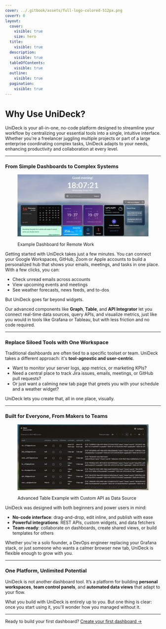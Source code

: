 ```yaml
---
cover: ../.gitbook/assets/full-logo-colored-512px.png
coverY: 0
layout:
  cover:
    visible: true
    size: hero
  title:
    visible: true
  description:
    visible: true
  tableOfContents:
    visible: true
  outline:
    visible: true
  pagination:
    visible: true
---
```


# Why Use UniDeck?

UniDeck is your all-in-one, no-code platform designed to streamline your workflow by centralizing your essential tools into a single, intuitive interface. Whether you're a freelancer juggling multiple projects or part of a large enterprise coordinating complex tasks, UniDeck adapts to your needs, enhancing productivity and collaboration at every level.&#x20;

***

### From Simple Dashboards to Complex Systems

<figure><img src="../.gitbook/assets/image (1).png" alt=""><figcaption><p>Example Dashboard for Remote Work</p></figcaption></figure>

Getting started with UniDeck takes just a few minutes. You can connect your Google Workspaces, GitHub, Zoom or Apple accounts to build a personalized hub that shows your emails, meetings, and tasks in one place. With a few clicks, you can:

* Check unread emails across accounts
* View upcoming events and meetings
* See weather forecasts, news feeds, and to-dos

But UniDeck goes far beyond widgets.

Our advanced components like **Graph**, **Table**, and **API Integrator** let you connect real-time data sources, query APIs, and visualize metrics, just like you would in tools like Grafana or Tableau, but with less friction and no code required.

***

### Replace Siloed Tools with One Workspace

Traditional dashboards are often tied to a specific toolset or team. UniDeck takes a different approach: it's **tool-agnostic and user-centric**.

* Want to monitor your server logs, app metrics, or marketing KPIs?
* Need a central place to track Jira issues, emails, meetings, or GitHub pull requests?
* Or just want a calming new tab page that greets you with your schedule and a weather widget?

UniDeck lets you create that, all in one place, visually.

***

### Built for Everyone, From Makers to Teams

<figure><img src="../.gitbook/assets/image (2).png" alt=""><figcaption><p>Advanced Table Example with Custom API as Data Source</p></figcaption></figure>

UniDeck was designed with both beginners and power users in mind:

* **No-code interface**: drag-and-drop, edit inline, and publish with ease
* **Powerful integrations**: REST APIs, custom widgets, and data fetchers
* **Team-ready**: collaborate on dashboards, create shared views, or build templates for others

Whether you're a solo founder, a DevOps engineer replacing your Grafana stack, or just someone who wants a calmer browser new tab, UniDeck is flexible enough to grow with you.

***

### One Platform, Unlimited Potential

UniDeck is not another dashboard tool. It’s a platform for building **personal workspaces**, **team control panels**, and **automated data views** that adapt to your flow.

What you build with UniDeck is entirely up to you. But one thing is clear: once you start using it, you'll wonder how you managed without it.

***

Ready to build your first dashboard? [Create your first dashboard →](https://dash.unideck.app)
